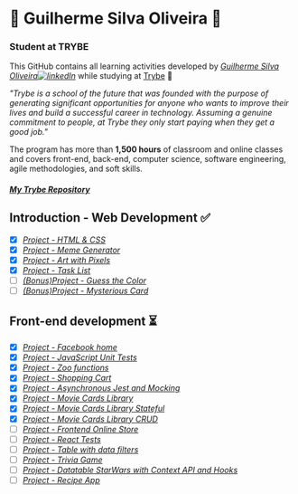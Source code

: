 <!--
### Hi there 👋
**Gui-Alucard/Gui-Alucard** is a ✨ _special_ ✨ repository because its `README.md` (this file) appears on your GitHub profile.

Here are some ideas to get you started:

- 🔭 I’m currently working on ...
- 🌱 I’m currently learning ...
- 👯 I’m looking to collaborate on ...
- 🤔 I’m looking for help with ...
- 💬 Ask me about ...
- 📫 How to reach me: ...
- 😄 Pronouns: ...
- ⚡ Fun fact: ...
-->

#  🌱 Guilherme Silva Oliveira 🌱 

### Student at TRYBE

This GitHub contains all learning activities developed by *[Guilherme Silva Oliveira![linkedIn](https://user-images.githubusercontent.com/64224044/92247653-e5267380-ee9d-11ea-995b-bbaede677424.png)](https://www.linkedin.com/in/guilhermesilva-oliveira/)* while studying at [Trybe](https://www.betrybe.com/) :rocket:

*"Trybe is a school of the future that was founded with the purpose of generating significant opportunities for anyone who wants to improve their lives and build a successful career in technology. Assuming a genuine commitment to people, at Trybe they only start paying when they get a good job."*

The program has more than **1,500 hours** of classroom and online classes and covers front-end, back-end, computer science, software engineering, agile methodologies, and soft skills.

#### *[My Trybe Repository](https://github.com/Gui-Alucard/Trybe)*


## Introduction - Web Development :white_check_mark:
- [x] *[Project - HTML & CSS](https://gui-alucard.github.io/Block03-Project-HTML-CSS/project-html-css/)*
- [x] *[Project - Meme Generator](https://gui-alucard.github.io/Block05-Project-Meme-Generator/)*
- [x] *[Project - Art with Pixels](https://gui-alucard.github.io/Block05-Project-Art-with-Pixels/)*
- [x] *[Project - Task List](https://gui-alucard.github.io/Block05-Project-Task-List/)*
- [ ] *[(Bonus)Project - Guess the Color]()*
- [ ] *[(Bonus)Project - Mysterious Card]()*

## Front-end development :hourglass_flowing_sand:
- [x] *[Project - Facebook home](https://gui-alucard.github.io/Block06-Project-Facebook-home/)*
- [x] *[Project - JavaScript Unit Tests](https://github.com/Gui-Alucard/Block07-Project-JavaScript-Unit-Tests)*
- [x] *[Project - Zoo functions](https://github.com/Gui-Alucard/Block08-Project-Zoo-functions)*
- [x] *[Project - Shopping Cart](https://gui-alucard.github.io/Block09-Project_Shop_cart/)*
- [x] *[Project - Asynchronous Jest and Mocking](https://github.com/Gui-Alucard/Block10-Project_Mock_Assync)*
- [x] *[Project - Movie Cards Library](https://gui-alucard.github.io/Block11-Project_Movie_Card/)*
- [x] *[Project - Movie Cards Library Stateful](https://gui-alucard.github.io/Block12-Project_MovieCard_Stateful/)*
- [x] *[Project - Movie Cards Library CRUD](https://gui-alucard.github.io/Block13-Project_MovieCard_CRUD/)*
- [ ] *[Project - Frontend Online Store]()*
- [ ] *[Project - React Tests]()*
- [ ] *[Project - Table with data filters]()*
- [ ] *[Project - Trivia Game]()*
- [ ] *[Project - Datatable StarWars with Context API and Hooks]()*
- [ ] *[Project - Recipe App]()*

<!--
## Back-end development :hourglass_flowing_sand:
##### Block 20: Introduction - Relational Databases
- [ ] 20-5: *[Project - All For One]()*
##### Block 21: Relational Databases
- [ ] 21-4: *[Project - Vocabulary Booster]()*
##### Block 22: Relational Databases
- [ ] 22-3: *[Project - One For All]()*
##### Block 23: Introduction - NoSQL
- [ ] 23-4: *[Project - Data Flights]()*
##### Block 24: Updates
- [ ] 24-4: *[Project - Commerce]()*
##### Block 25: Aggregation Framework
- [ ] 25-3: *[Project - Aggregations]()*
##### Block 26: Intro - NodeJS
- [ ] 26-4: *[Project - A CLI of Ice and Fire]()*
##### Block 27: NodeJS
- [ ] 27-3: *[Project - Cookmaster]()*
##### Block 28: Software Architecture
- [ ] 28-3: *[Project - Online Store Manager]()*
##### Block 29: Node - JSON Web Token
- [ ] 29-3: *[Project - Cookmaster version 2]()*

## Infrastructures :hourglass_flowing_sand:
##### Block 30: Introduction - Deploy
- [ ] 30-3: *[Project - Stranger Things]()*
#### Block 31: Using all knowledge so far
- [ ] 31-1: *[Project - Trybeer]()*

# [...]
-->

